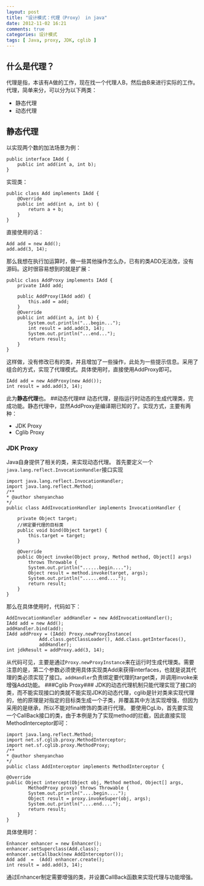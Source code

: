 ```yaml
---
layout: post
title: "设计模式：代理（Proxy） in java"
date: 2012-11-02 16:21
comments: true
categories: 设计模式
tags: [ Java, proxy, JDK, cglib ]
---
```

## 什么是代理？
代理是指，本该有A做的工作，现在找一个代理人B，然后由B来进行实际的工作。
代理，简单来分，可以分为以下两类：

* 静态代理
* 动态代理
<!--more-->

## 静态代理
以实现两个数的加法场景为例：

	public interface IAdd {
		public int add(int a, int b);
	}
实现类：

	public class Add implements IAdd {
		@Override
		public int add(int a, int b) {
			return a + b;
		}
	}
直接使用的话：

	Add add = new Add();
	add.add(3, 14);
那么我想在执行加运算时，做一些其他操作怎么办，已有的类ADD无法改，没有源码。这时很容易想到的就是扩展：

	public class AddProxy implements IAdd {
		private IAdd add;

		public AddProxy(IAdd add) {
			this.add = add;
		}
		@Override
		public int add(int a, int b) {
			System.out.println("...begin...");
			int result = add.add(3, 14);
			System.out.println("...end...");
			return result;
		}
	}
这样做，没有修改已有的类，并且增加了一些操作，此处为一些提示信息。采用了组合的方式，实现了代理模式。具体使用时，直接使用AddProxy即可。

	IAdd add = new AddProxy(new Add());
	int result = add.add(3, 14);
此为**静态代理**也。
##动态代理##
动态代理，是指运行时动态的生成代理类，完成功能。静态代理中，显然AddProxy是编译期已知的了。实现方式，主要有两种：

* JDK Proxy
* Cglib Proxy

### JDK Proxy
Java自身提供了相关的类，来实现动态代理。
首先要定义一个`java.lang.reflect.InvocationHandler`接口实现

	import java.lang.reflect.InvocationHandler;
	import java.lang.reflect.Method;
	/**
 	* @author shenyanchao
 	*/
	public class AddInvocationHandler implements InvocationHandler {

		private Object target;
		//绑定要代理的目标类
		public void bind(Object target) {
			this.target = target;
		}

		@Override
		public Object invoke(Object proxy, Method method, Object[] args)
			throws Throwable {
			System.out.println("......begin....");
			Object result = method.invoke(target, args);
			System.out.println("......end....");
			return result;
		}
	}
那么在具体使用时，代码如下：

	AddInvocationHandler addHandler = new AddInvocationHandler();
	IAdd add = new Add();
	addHandler.bind(add);
	IAdd addProxy = (IAdd) Proxy.newProxyInstance(
				Add.class.getClassLoader(), Add.class.getInterfaces(),
				addHandler);
	int jdkResult = addProxy.add(3, 14);
从代码可见，主要是通过`Proxy.newProxyInstance`来在运行时生成代理类。需要注意的是，第二个参数必须使用具体实现类Add来获得interfaces，也就是说其代理的类必须实现了接口。`addHandler`负责绑定要代理的target类，并调用invoke来增强Add功能。
###Cglib Proxy###
JDK的动态代理机制只能代理实现了接口的类，而不能实现接口的类就不能实现JDK的动态代理，cglib是针对类来实现代理的，他的原理是对指定的目标类生成一个子类，并覆盖其中方法实现增强，但因为采用的是继承，所以不能对final修饰的类进行代理。
要使用CgLib，首先要实现一个CallBack接口的类，由于本例是为了实现method的拦截，因此直接实现MethodInterceptor即可：

	import java.lang.reflect.Method;
	import net.sf.cglib.proxy.MethodInterceptor;
	import net.sf.cglib.proxy.MethodProxy;
	/**
 	* @author shenyanchao
 	*/
	public class AddInterceptor implements MethodInterceptor {

	@Override
	public Object intercept(Object obj, Method method, Object[] args,
			MethodProxy proxy) throws Throwable {
			System.out.println("....begin....");
			Object result = proxy.invokeSuper(obj, args);
			System.out.println("....end....");
			return result;
		}
	}
具体使用时：

	Enhancer enhancer = new Enhancer();
	enhancer.setSuperclass(Add.class);
	enhancer.setCallback(new AddInterceptor());
	Add add  =  (Add) enhancer.create();
	int result = add.add(3, 14);
通过Enhancer制定需要增强的类，并设置CallBack函数来实现代理与功能增强。


